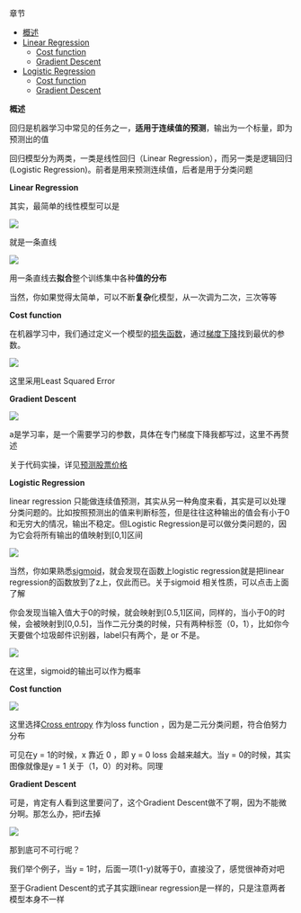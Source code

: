 章节
- [概述](#abstract)
- [Linear Regression](#linear)
    - [Cost function](#cost0)
    - [Gradient Descent](#gd0)
- [Logistic Regression](#logistic)
    - [Cost function](#cost1)
    - [Gradient Descent](#gd1)


**<div id='abstract'>概述</div>**


回归是机器学习中常见的任务之一，**适用于连续值的预测**，输出为一个标量，即为预测出的值

回归模型分为两类，一类是线性回归（Linear Regression），而另一类是逻辑回归(Logistic Regression)。前者是用来预测连续值，后者是用于分类问题


**<div id='linear'>Linear Regression</div>**

其实，最简单的线性模型可以是


![](https://github.com/sherlcok314159/ML/blob/main/Images/linear_.png)


就是一条直线

![](https://github.com/sherlcok314159/ML/blob/main/Images/linear_model.png)

用一条直线去**拟合**整个训练集中各种**值的分布**

当然，你如果觉得太简单，可以不断**复杂**化模型，从一次调为二次，三次等等


**<div id='cost0'>Cost function</div>**

在机器学习中，我们通过定义一个模型的[损失函数](https://github.com/sherlcok314159/ML/blob/main/loss/loss_.md)，通过[梯度下降](https://github.com/sherlcok314159/ML/blob/main/optimization/GD.md)找到最优的参数。

![](https://github.com/sherlcok314159/ML/blob/main/Images/cost_0.png)

这里采用Least Squared Error

**<div id='gd0'>Gradient Descent</div>**

![](https://github.com/sherlcok314159/ML/blob/main/Images/gd0.png)

a是学习率，是一个需要学习的参数，具体在专门梯度下降我都写过，这里不再赘述

关于代码实操，详见[预测股票价格](stock.md)

**<div id='logistic'>Logistic Regression</div>**

linear regression 只能做连续值预测，其实从另一种角度来看，其实是可以处理分类问题的。比如按照预测出的值来判断标签，但是往往这种输出的值会有小于0和无穷大的情况，输出不稳定。但Logistic Regression是可以做分类问题的，因为它会将所有输出的值映射到[0,1]区间

![](https://github.com/sherlcok314159/ML/blob/main/Images/logistic.png)

当然，你如果熟悉[sigmoid](https://github.com/sherlcok314159/ML/blob/main/NN/activation.md)，就会发现在函数上logistic regression就是把linear regression的函数放到了z上，仅此而已。关于sigmoid 相关性质，可以点击上面了解

你会发现当输入值大于0的时候，就会映射到[0.5,1]区间，同样的，当小于0的时候，会被映射到[0,0.5]，当作二元分类的时候，只有两种标签（0，1），比如你今天要做个垃圾邮件识别器，label只有两个，是 or 不是。

![](https://github.com/sherlcok314159/ML/blob/main/Images/logistic_.png)

在这里，sigmoid的输出可以作为概率


**<div id='cost1'>Cost function</div>**

![](https://github.com/sherlcok314159/ML/blob/main/Images/cost_1.png)

这里选择[Cross entropy](https://github.com/sherlcok314159/ML/blob/main/loss/loss_.md) 作为loss function ，因为是二元分类问题，符合伯努力分布

可见在y = 1的时候，x 靠近 0 ，即 y = 0 loss 会越来越大。当y = 0的时候，其实图像就像是y = 1 关于（1，0）的对称。同理


**<div id='gd1'>Gradient Descent</div>**

可是，肯定有人看到这里要问了，这个Gradient Descent做不了啊，因为不能微分啊。那怎么办，把if去掉

![](https://github.com/sherlcok314159/ML/blob/main/Images/logistic_2.png)

那到底可不可行呢？

我们举个例子，当y = 1时，后面一项(1-y)就等于0，直接没了，感觉很神奇对吧

至于Gradient Descent的式子其实跟linear regression是一样的，只是注意两者模型本身不一样

